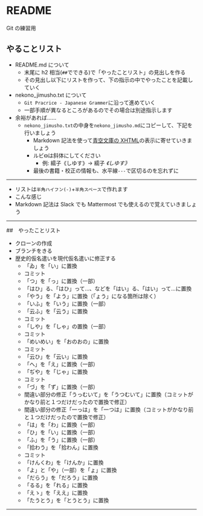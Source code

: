 # README

Git の練習用

## やることリスト

- README.md について
  - 末尾に h2 相当(`##`でできる)で「やったことリスト」の見出しを作る
  - その見出し以下にリストを作って、下の指示の中でやったことを記載していく
- nekono_jimusho.txt について
  - `Git Pracrice - Japanese Grammer`に沿って進めていく
  - 一部手順が異なるところがあるのでその場合は別途指示します
- 余裕があれば……
  - `nekono_jimusho.txt`の中身を`nekono_jimusho.md`にコピーして、下記を行いましょう
    - Markdown 記法を使って[青空文庫の XHTML](https://www.aozora.gr.jp/cards/000081/files/464_19941.html)の表示に寄せていきましょう
    - ルビ`《》`は斜体にしてください
      - 例: 繻子《しゆす》→ 繻子 _《しゆす》_
    - 最後の書籍・校正の情報も、水平線`---`で区切るのを忘れずに

---

- リストは`半角ハイフン(-)`+`半角スペース`で作れます
- こんな感じ
- Markdown 記法は Slack でも Mattermost でも使えるので覚えていきましょう

---

##　やったことリスト

- クローンの作成
- ブランチをきる
- 歴史的仮名遣いを現代仮名遣いに修正する
  - 「ゐ」を「い」に置換
  - コミット
  - 「つ」を「っ」に置換（一部）
  - 「はひ」る、「はひ」って…、などを「はい」る、「はい」って…に置換
  - 「やう」を「よう」に置換（「ょう」になる箇所は除く）
  - 「いふ」を「いう」に置換（一部）
  - 「云ふ」を「云う」に置換
  - コミット
  - 「しや」を「しゃ」の置換（一部）
  - コミット
  - 「めいめい」を「おのおの」に置換
  - コミット
  - 「云ひ」を「云い」に置換
  - 「へ」を「え」に置換（一部）
  - 「ぢや」を「じゃ」に置換
  - コミット
  - 「づ」を「ず」に置換（一部）
  - 間違い部分の修正「うっむいて」を「うつむいて」に置換（コミットがかなり前と１つだけだったので置換で修正）
  - 間違い部分の修正「一っは」を「一つは」に置換（コミットがかなり前と１つだけだったので置換で修正）
  - 「は」を「わ」に置換（一部）
  - 「ひ」を「い」に置換（一部）
  - 「ふ」を「う」に置換（一部）
  - 「拾わう」を「拾わん」に置換
  - コミット
  - 「けんくわ」を「けんか」に置換
  - 「よ」と「や」（一部）を「ょ」に置換
  - 「だらう」を「だろう」に置換
  - 「るる」を「れる」に置換
  - 「えゝ」を「ええ」に置換
  - 「たうとう」を「とうとう」に置換

---
